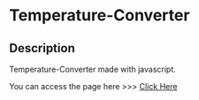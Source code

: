 # Temperature-Converter
## Description

Temperature-Converter made with javascript.

You can access the page here >>> [Click Here](https://github.com/Tejaswi910/Temperature-Converter)
